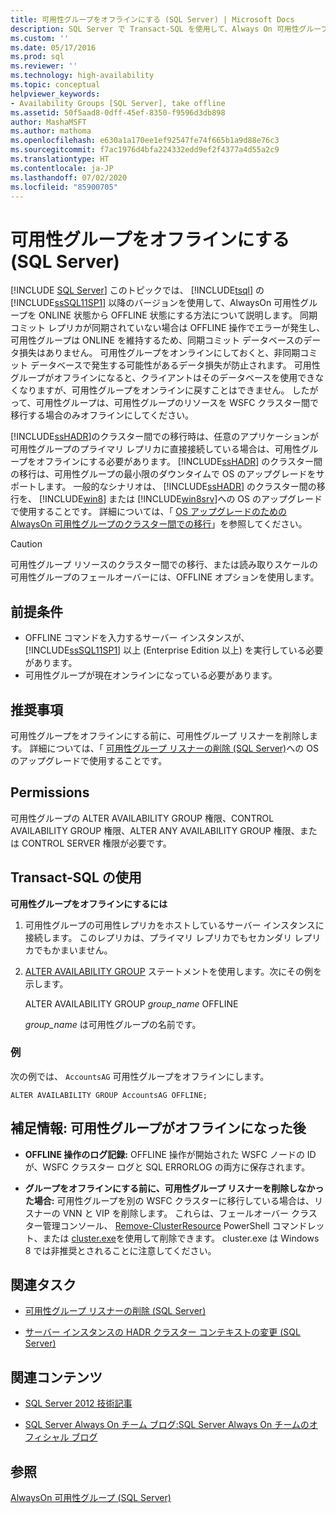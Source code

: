 ```yaml
---
title: 可用性グループをオフラインにする (SQL Server) | Microsoft Docs
description: SQL Server で Transact-SQL を使用して、Always On 可用性グループをオンライン状態からオフライン状態にする方法について説明します。
ms.custom: ''
ms.date: 05/17/2016
ms.prod: sql
ms.reviewer: ''
ms.technology: high-availability
ms.topic: conceptual
helpviewer_keywords:
- Availability Groups [SQL Server], take offline
ms.assetid: 50f5aad8-0dff-45ef-8350-f9596d3db898
author: MashaMSFT
ms.author: mathoma
ms.openlocfilehash: e630a1a170ee1ef92547fe74f665b1a9d88e76c3
ms.sourcegitcommit: f7ac1976d4bfa224332edd9ef2f4377a4d55a2c9
ms.translationtype: HT
ms.contentlocale: ja-JP
ms.lasthandoff: 07/02/2020
ms.locfileid: "85900705"
---
```

# <a name="take-an-availability-group-offline-sql-server"></a>可用性グループをオフラインにする (SQL Server)
[!INCLUDE [SQL Server](../../../includes/applies-to-version/sqlserver.md)]
  このトピックでは、 [!INCLUDE[tsql](../../../includes/tsql-md.md)] の [!INCLUDE[ssSQL11SP1](../../../includes/sssql11sp1-md.md)] 以降のバージョンを使用して、AlwaysOn 可用性グループを ONLINE 状態から OFFLINE 状態にする方法について説明します。 同期コミット レプリカが同期されていない場合は OFFLINE 操作でエラーが発生し、可用性グループは ONLINE を維持するため、同期コミット データベースのデータ損失はありません。 可用性グループをオンラインにしておくと、非同期コミット データベースで発生する可能性があるデータ損失が防止されます。 可用性グループがオフラインになると、クライアントはそのデータベースを使用できなくなりますが、可用性グループをオンラインに戻すことはできません。 したがって、可用性グループは、可用性グループのリソースを WSFC クラスター間で移行する場合のみオフラインにしてください。  
  
 [!INCLUDE[ssHADR](../../../includes/sshadr-md.md)]のクラスター間での移行時は、任意のアプリケーションが可用性グループのプライマリ レプリカに直接接続している場合は、可用性グループをオフラインにする必要があります。 [!INCLUDE[ssHADR](../../../includes/sshadr-md.md)] のクラスター間の移行は、可用性グループの最小限のダウンタイムで OS のアップグレードをサポートします。 一般的なシナリオは、 [!INCLUDE[ssHADR](../../../includes/sshadr-md.md)] のクラスター間の移行を、 [!INCLUDE[win8](../../../includes/win8-md.md)] または [!INCLUDE[win8srv](../../../includes/win8srv-md.md)]への OS のアップグレードで使用することです。 詳細については、「 [OS アップグレードのための AlwaysOn 可用性グループのクラスター間での移行](https://msdn.microsoft.com/library/jj873730.aspx)」を参照してください。  
  
  
> [!CAUTION]  
>  可用性グループ リソースのクラスター間での移行、または読み取りスケールの可用性グループのフェールオーバーには、OFFLINE オプションを使用します。
  
##  <a name="prerequisites"></a><a name="Prerequisites"></a> 前提条件  
  
-   OFFLINE コマンドを入力するサーバー インスタンスが、 [!INCLUDE[ssSQL11SP1](../../../includes/sssql11sp1-md.md)] 以上 (Enterprise Edition 以上) を実行している必要があります。    
-   可用性グループが現在オンラインになっている必要があります。  
  
##  <a name="recommendations"></a><a name="Recommendations"></a> 推奨事項  
 可用性グループをオフラインにする前に、可用性グループ リスナーを削除します。 詳細については、「 [可用性グループ リスナーの削除 &#40;SQL Server&#41;](../../../database-engine/availability-groups/windows/remove-an-availability-group-listener-sql-server.md)への OS のアップグレードで使用することです。  
  
##  <a name="permissions"></a><a name="Permissions"></a> Permissions  
 可用性グループの ALTER AVAILABILITY GROUP 権限、CONTROL AVAILABILITY GROUP 権限、ALTER ANY AVAILABILITY GROUP 権限、または CONTROL SERVER 権限が必要です。  
  
##  <a name="using-transact-sql"></a><a name="TsqlProcedure"></a> Transact-SQL の使用  
 **可用性グループをオフラインにするには**  
  
1.  可用性グループの可用性レプリカをホストしているサーバー インスタンスに接続します。 このレプリカは、プライマリ レプリカでもセカンダリ レプリカでもかまいません。  
  
2.  [ALTER AVAILABILITY GROUP](../../../t-sql/statements/alter-availability-group-transact-sql.md) ステートメントを使用します。次にその例を示します。  
  
     ALTER AVAILABILITY GROUP *group_name* OFFLINE  
  
     *group_name* は可用性グループの名前です。  
  
### <a name="example"></a>例  
 次の例では、 `AccountsAG` 可用性グループをオフラインにします。  
  
```  
ALTER AVAILABILITY GROUP AccountsAG OFFLINE;  
```  
  
##  <a name="follow-up-after-the-availability-group-goes-offline"></a><a name="FollowUp"></a>補足情報: 可用性グループがオフラインになった後  
  
-   **OFFLINE 操作のログ記録:** OFFLINE 操作が開始された WSFC ノードの ID が、WSFC クラスター ログと SQL ERRORLOG の両方に保存されます。  
  
-   **グループをオフラインにする前に、可用性グループ リスナーを削除しなかった場合:** 可用性グループを別の WSFC クラスターに移行している場合は、リスナーの VNN と VIP を削除します。 これらは、フェールオーバー クラスター管理コンソール、 [Remove-ClusterResource](https://technet.microsoft.com/library/ee461015\(WS.10\).aspx) PowerShell コマンドレット、または [cluster.exe](https://technet.microsoft.com/library/ee461015\(WS.10\).aspx)を使用して削除できます。 cluster.exe は Windows 8 では非推奨とされることに注意してください。  
  
##  <a name="related-tasks"></a><a name="RelatedTasks"></a> 関連タスク  
  
-   [可用性グループ リスナーの削除 &#40;SQL Server&#41;](../../../database-engine/availability-groups/windows/remove-an-availability-group-listener-sql-server.md)  
  
-   [サーバー インスタンスの HADR クラスター コンテキストの変更 &#40;SQL Server&#41;](../../../database-engine/availability-groups/windows/change-the-hadr-cluster-context-of-server-instance-sql-server.md)  
  
##  <a name="related-content"></a><a name="RelatedContent"></a> 関連コンテンツ  
  
-   [SQL Server 2012 技術記事](https://msdn.microsoft.com/library/bb418445\(SQL.10\).aspx)  
  
-   [SQL Server Always On チーム ブログ:SQL Server Always On チームのオフィシャル ブログ](https://blogs.msdn.microsoft.com/sqlalwayson/)  
  
## <a name="see-also"></a>参照  
 [AlwaysOn 可用性グループ &#40;SQL Server&#41;](../../../database-engine/availability-groups/windows/always-on-availability-groups-sql-server.md)  
  
  
